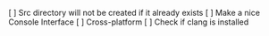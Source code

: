 [ ] Src directory will not be created if it already exists
[ ] Make a nice Console Interface
[ ] Cross-platform
[ ] Check if clang is installed